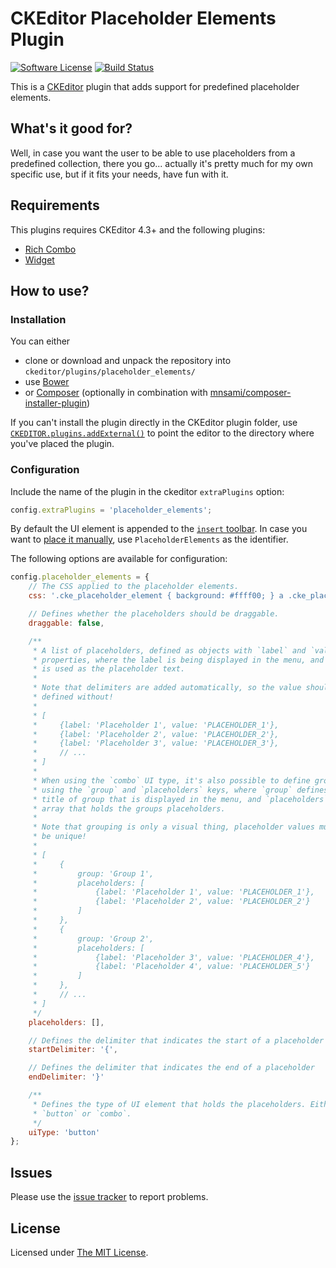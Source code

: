 # CKEditor Placeholder Elements Plugin

[![Software License](https://img.shields.io/badge/license-MIT-brightgreen.svg?style=flat-square)](LICENSE.txt)
[![Build Status](https://img.shields.io/travis/ndm2/ckeditor-placeholder-elements/master.svg?style=flat-square)](https://travis-ci.org/ndm2/ckeditor-placeholder-elements)

This is a [CKEditor](http://ckeditor.com/) plugin that adds support for predefined placeholder elements.


## What's it good for?

Well, in case you want the user to be able to use placeholders from a predefined collection, there you go...
actually it's pretty much for my own specific use, but if it fits your needs, have fun with it.


## Requirements

This plugins requires CKEditor 4.3+ and the following plugins:

* [Rich Combo](http://ckeditor.com/addon/richcombo)
* [Widget](http://ckeditor.com/addon/widget)


## How to use?

### Installation

You can either

* clone or download and unpack the repository into `ckeditor/plugins/placeholder_elements/`
* use [Bower](http://bower.io)
* or [Composer](https://getcomposer.org) (optionally in combination with
[mnsami/composer-installer-plugin](https://github.com/mnsami/composer-installer-plugin))

If you can't install the plugin directly in the CKEditor plugin folder, use
[`CKEDITOR.plugins.addExternal()`](http://docs.ckeditor.com/#!/api/CKEDITOR.resourceManager-method-addExternal) to
point the editor to the directory where you've placed the plugin.


### Configuration

Include the name of the plugin in the ckeditor `extraPlugins` option:

```js
config.extraPlugins = 'placeholder_elements';
```

By default the UI element is appended to the [`insert` toolbar](http://docs.ckeditor.com/#!/guide/dev_toolbar).
In case you want to [place it manually](http://docs.ckeditor.com/#!/guide/dev_toolbar-section-%22item-by-item%22-configuration),
use `PlaceholderElements` as the identifier.

The following options are available for configuration:

```js
config.placeholder_elements = {
	// The CSS applied to the placeholder elements.
	css: '.cke_placeholder_element { background: #ffff00; } a .cke_placeholder_element { text-decoration: underline }',

	// Defines whether the placeholders should be draggable.
	draggable: false,

	/**
	 * A list of placeholders, defined as objects with `label` and `value`
	 * properties, where the label is being displayed in the menu, and value
	 * is used as the placeholder text.
	 *
	 * Note that delimiters are added automatically, so the value should be
	 * defined without!
	 *
	 * [
	 *     {label: 'Placeholder 1', value: 'PLACEHOLDER_1'},
	 *     {label: 'Placeholder 2', value: 'PLACEHOLDER_2'},
	 *     {label: 'Placeholder 3', value: 'PLACEHOLDER_3'},
	 *     // ...
	 * ]
	 *
	 * When using the `combo` UI type, it's also possible to define groups
	 * using the `group` and `placeholders` keys, where `group` defines the
	 * title of group that is displayed in the menu, and `placeholders` is an
	 * array that holds the groups placeholders.
	 *
	 * Note that grouping is only a visual thing, placeholder values must still
	 * be unique!
	 *
	 * [
	 *     {
	 *         group: 'Group 1',
	 *         placeholders: [
	 *             {label: 'Placeholder 1', value: 'PLACEHOLDER_1'},
	 *             {label: 'Placeholder 2', value: 'PLACEHOLDER_2'}
	 *         ]
	 *     },
	 *     {
	 *         group: 'Group 2',
	 *         placeholders: [
	 *             {label: 'Placeholder 3', value: 'PLACEHOLDER_4'},
	 *             {label: 'Placeholder 4', value: 'PLACEHOLDER_5'}
	 *         ]
	 *     },
	 *     // ...
	 * ]
	 */
	placeholders: [],

	// Defines the delimiter that indicates the start of a placeholder
	startDelimiter: '{',

	// Defines the delimiter that indicates the end of a placeholder
	endDelimiter: '}'

	/**
	 * Defines the type of UI element that holds the placeholders. Either
	 * `button` or `combo`.
	 */
	uiType: 'button'
};
```


## Issues

Please use the [issue tracker](https://github.com/ndm2/ckeditor-placeholder-elements/issues) to report problems.


## License

Licensed under [The MIT License](http://www.opensource.org/licenses/mit-license.php).